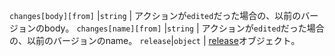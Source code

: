 `changes[body][from]` |`string` | アクションが`edited`だった場合の、以前のバージョンのbody。 `changes[name][from]` |`string` | アクションが`edited`だった場合の、以前のバージョンのname。 `release`|`object` | [release](/rest/reference/repos/#get-a-release)オブジェクト。
